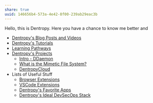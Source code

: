 ```yaml
---
share: true
uuid: 146656b4-573a-4e42-8f00-239ab29eac3b
---
```

Hello, this is Dentropy. Here you have a chance to know me better and 


* [Dentropy's Blog Posts and Videos](/3d59d5cc-de9f-42d3-96fd-e4bb02710a33)
* [Dentropy's Tutorials](/b554fe38-0be3-4e5e-a817-41077f5f6e69)
* [Learning Pathways](/10708552-def9-4391-9126-8a4f53cb5e00)
* [Dentropy's Projects](/e76c8ac9-69f3-477f-8015-556e83738432)
	* [Intro - DDaemon](/3aac9f98-9264-4093-8402-be32de0295cb)
	* [What is the Mimetic File System?](/undefined)
	* [DentropyCloud](/53b4819a-70af-4a7d-be7f-c79d3b1fa40a)
* Lists of Useful Stuff
	* [Browser Extensions](/810020e2-c875-440a-b0c3-2a48333da314)
	* [VSCode Extensions](/59a298a0-ccc3-4027-8d22-1df8c7b58b43)
	* [Dentropy's Favorite Apps](/444ff7c7-77b4-483c-b801-3955d2daeb0a)
	* [Dentropy's Ideal DevSecOps Stack](/406a13ea-5f64-440a-b454-6b43afe9e0d5)

